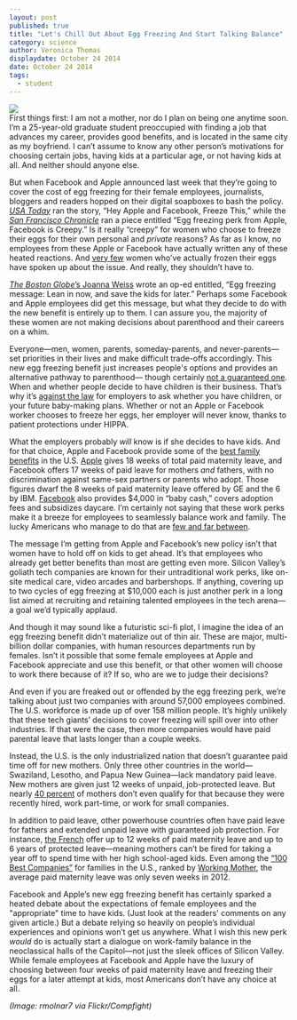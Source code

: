 ```yaml
---
layout: post
published: true
title: "Let's Chill Out About Egg Freezing And Start Talking Balance"
category: science
author: Veronica Thomas
displaydate: October 24 2014
date: October 24 2014
tags: 
  - student
---
```


![](http://i61.tinypic.com/xf3pdd.jpg)  
First things first: I am not a mother, nor do I plan on being one anytime soon. I’m a 25-year-old graduate student preoccupied with finding a job that advances my career, provides good benefits, and is located in the same city as my boyfriend. I can’t assume to know any other person’s motivations for choosing certain jobs, having kids at a particular age, or not having kids at all. And neither should anyone else. 

But when Facebook and Apple announced last week that they’re going to cover the cost of egg freezing for their female employees, journalists, bloggers and readers hopped on their digital soapboxes to bash the policy. [_USA Today_](http://www.usatoday.com/story/opinion/2014/10/19/apple-facebook-tech-women-egg-freezing-column/17576725/) ran the story, “Hey Apple and Facebook, Freeze This,” while the [_San Francisco Chronicle_](http://www.sfgate.com/entertainment/article/Big-doubts-about-egg-freezing-perk-from-Apple-5829853.php) ran a piece entitled “Egg freezing perk from Apple, Facebook is Creepy.” Is it really “creepy” for women who choose to freeze their eggs for their own personal and _private_ reasons? As far as I know, no employees from these Apple or Facebook have actually written any of these heated reactions. And [very few](http://time.com/3529240/facebook-apple-egg-freezing-positive/) women who’ve actually frozen their eggs have spoken up about the issue. And really, they shouldn’t have to. 

[_The_ _Boston Globe_’s Joanna Weiss](http://www.bostonglobe.com/opinion/2014/10/16/egg-freezing-message-lean-and-save-kids-for-later/dKGaoRtjrszo8OozNbj45K/story.html#comments) wrote an op-ed entitled, “Egg freezing message: Lean in now, and save the kids for later.” Perhaps some Facebook and Apple employees did get this message, but what they decide to do with the new benefit is entirely up to them. I can assure you, the majority of these women are not making decisions about parenthood and their careers on a whim. 

Everyone—men, women, parents, someday-parents, and never-parents—set priorities in their lives and make difficult trade-offs accordingly. This new egg freezing benefit just increases people's options and provides an alternative pathway to parenthood— though certainly [not a guaranteed one](http://www.nytimes.com/2014/10/17/opinion/dont-depend-on-those-frozen-eggs.html?ref=todayspaper). When and whether people decide to have children is their business. That’s why it’s [against the law](http://www.eeoc.gov/laws/practices/inquiries_marital_status.cfm) for employers to ask whether you have children, or your future baby-making plans. Whether or not an Apple or Facebook worker chooses to freeze her eggs, her employer will never know, thanks to patient protections under HIPPA.

What the employers probably _will_ know is if she decides to have kids. And for that choice, Apple and Facebook provide some of the [best family benefits](http://www.businessinsider.com/maternity-paternity-leave-policies-at-google-facebook-yahoo-twitter-microsoft-2013-8#ixzz3Gox9S1io) in the U.S. [Apple](http://fortune.com/2014/10/02/apple-employee-perks/) gives 18 weeks of total paid maternity leave, and Facebook offers 17 weeks of paid leave for mothers _and_ fathers, with no discrimination against same-sex partners or parents who adopt. Those figures dwarf the 8 weeks of paid maternity leave offered by GE and the 6 by IBM. [Facebook](http://bucks.blogs.nytimes.com/2013/02/25/parental-leave-policies-at-some-big-technology-firms/) also provides $4,000 in “baby cash,” covers adoption fees and subsidizes daycare. I’m certainly not saying that these work perks make it a breeze for employees to seamlessly balance work and family. The lucky Americans who manage to do that are [few and far between](http://www.whitehouse.gov/sites/default/files/docs/nine_facts_about_family_and_work_real_final.pdf).

The message I’m getting from Apple and Facebook’s new policy isn’t that women have to hold off on kids to get ahead. It’s that employees who already get better benefits than most are getting even more. Silicon Valley’s goliath tech companies are known for their untraditional work perks, like on-site medical care, video arcades and barbershops. If anything, covering up to two cycles of egg freezing at $10,000 each is just another perk in a long list aimed at recruiting and retaining talented employees in the tech arena—a goal we’d typically applaud. 

And though it may sound like a futuristic sci-fi plot, I imagine the idea of an egg freezing benefit didn’t materialize out of thin air. These are major, multi-billion dollar companies, with human resources departments run by females. Isn’t it possible that some female employees at Apple and Facebook appreciate and use this benefit, or that other women will choose to work there because of it? If so, who are we to judge their decisions? 

And even if you are freaked out or offended by the egg freezing perk, we’re talking about just two companies with around 57,000 employees combined. The U.S. workforce is made up of over 158 million people. It’s highly unlikely that these tech giants’ decisions to cover freezing will spill over into other industries. If that were the case, then more companies would have paid parental leave that lasts longer than a couple weeks. 

Instead, the U.S. is the only industrialized nation that doesn’t guarantee paid time off for new mothers. Only three other countries in the world—Swaziland, Lesotho, and Papua New Guinea—lack mandatory paid leave. New mothers are given just 12 weeks of unpaid, job-protected leave. But nearly [40 percent](http://www.motherjones.com/politics/2013/05/silicon-valley-maternity-leave-paternity-leave) of mothers don’t even qualify for that because they were recently hired, work part-time, or work for small companies. 

In addition to paid leave, other powerhouse countries often have paid leave for fathers and extended unpaid leave with guaranteed job protection. For instance, [the French](http://www.pewresearch.org/fact-tank/2013/12/12/among-38-nations-u-s-is-the-holdout-when-it-comes-to-offering-paid-parental-leave/) offer up to 12 weeks of paid maternity leave and up to 6 years of protected leave—meaning mothers can’t be fired for taking a year off to spend time with her high school-aged kids. Even among the [“100 Best Companies”](http://www.nytimes.com/2013/02/23/your-money/us-trails-much-of-the-world-in-providing-paid-family-leave.html?pagewanted=all) for families in the U.S., ranked by [Working Mother](http://www.workingmother.com/), the average paid maternity leave was only seven weeks in 2012.

Facebook and Apple’s new egg freezing benefit has certainly sparked a heated debate about the expectations of female employees and the "appropriate" time to have kids. (Just look at the readers' comments on any given article.) But a debate relying so heavily on people’s individual experiences and opinions won’t get us anywhere. What I wish this new perk _would_ do is actually start a dialogue on work-family balance in the neoclassical halls of the Capitol—not just the sleek offices of Silicon Valley. While female employees at Facebook and Apple have the luxury of choosing between four weeks of paid maternity leave and freezing their eggs for a later attempt at kids, most Americans don’t have any choice at all.

_(Image: rmolnar7 via Flickr/Compfight)_